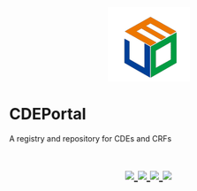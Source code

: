 <a href="https://github.com/MedportalProject/CDEPortal">
  <div align=center><img src="https://github.com/MedportalProject/CDEPortal/blob/main/figs/CDE%20Logo.png" alt="Logo"></div>
</a>

# CDEPortal
A registry and repository for CDEs and CRFs
<h1 align="center">
  <a href="">
    <img src="https://img.shields.io/badge/releases-v1.0-red" />
  </a>
  <a href="">
    <img src="https://img.shields.io/badge/docs-v1.0-yellow" />
  </a>
  <a href="">
    <img src="https://img.shields.io/badge/CDEs-Forms-blue" />
  </a>
  <a href="">
    <img src="https://img.shields.io/badge/LICENSE-CC By 4-brightgreen" />
  </a>
</h1>
